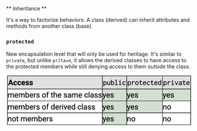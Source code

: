 ** Inheritance **

It's a way to factorize behaviors.
A class (derived) can inherit attributes and methods from another class (base).

### `protected`
New encapsulation level that will only be used for heritage. It's similar to `private`, but unlike `pritave`, it allows the derived classes to have access to the protected members while still denying access to them outside the class.

![screenshot](Screenshot.png)